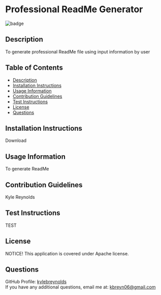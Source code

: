 # Professional ReadMe Generator

  ![badge](https://img.shields.io/badge/license-Apache-orange)
  

  ## Description
  To generate professional ReadMe file using input information by user

  ## Table of Contents

  * [Description](#description)
  * [Installation Instructions](#installation-instructions)
  * [Usage Information](#usage-information)
  * [Contribution Guidelines](#contribution-guidelines)
  * [Test Instructions](#test-instructions)
  * [License](#license)
  * [Questions](#questions)

  ## Installation Instructions
  Download

  ## Usage Information
  To generate ReadMe

  ## Contribution Guidelines
  Kyle Reynolds

  ## Test Instructions
  TEST

  ## License
  NOTICE! This application is covered under Apache license.

  ## Questions
  GitHub Profile: <a href='https://github.com/kylebreynolds'>kylebreynolds</a><br>
  If you have any additional questions, email me at: <a href='mailto:kbreyn06@gmail.com'>kbreyn06@gmail.com</a>
